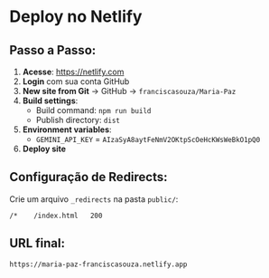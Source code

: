 # Deploy no Netlify

## Passo a Passo:

1. **Acesse**: https://netlify.com
2. **Login** com sua conta GitHub
3. **New site from Git** → GitHub → `franciscasouza/Maria-Paz`
4. **Build settings**:
   - Build command: `npm run build`
   - Publish directory: `dist`
5. **Environment variables**:
   - `GEMINI_API_KEY` = `AIzaSyA8aytFeNmV2OKtpScOeHcKWsWeBkO1pQ0`
6. **Deploy site**

## Configuração de Redirects:
Crie um arquivo `_redirects` na pasta `public/`:
```
/*    /index.html   200
```

## URL final:
`https://maria-paz-franciscasouza.netlify.app`
